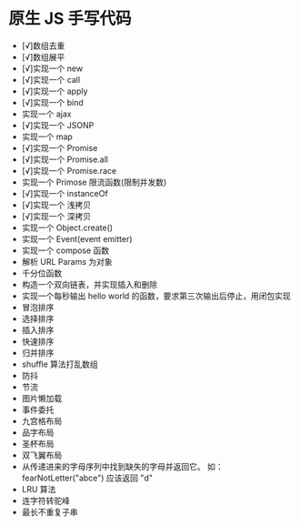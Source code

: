 # 原生 JS 手写代码  
- [√]数组去重  
- [√]数组展平  
- [√]实现一个 new  
- [√]实现一个 call  
- [√]实现一个 apply  
- [√]实现一个 bind  
- 实现一个 ajax  
- [√]实现一个 JSONP  
- 实现一个 map  
- [√]实现一个 Promise  
- [√]实现一个 Promise.all  
- [√]实现一个 Promise.race  
- 实现一个 Primose 限流函数(限制并发数)  
- [√]实现一个 instanceOf  
- [√]实现一个 浅拷贝  
- [√]实现一个 深拷贝  
- 实现一个 Object.create()  
- 实现一个 Event(event emitter)  
- 实现一个 compose 函数  
- 解析 URL Params 为对象  
- 千分位函数  
- 构造一个双向链表，并实现插入和删除  
- 实现一个每秒输出 hello world 的函数，要求第三次输出后停止，用闭包实现  
- 冒泡排序  
- 选择排序  
- 插入排序  
- 快速排序  
- 归并排序  
- shuffle 算法打乱数组  
- 防抖  
- 节流  
- 图片懒加载  
- 事件委托  
- 九宫格布局  
- 品字布局  
- 圣杯布局  
- 双飞翼布局  
- 从传递进来的字母序列中找到缺失的字母并返回它。 如：fearNotLetter("abce") 应该返回 "d"  
- LRU 算法  
- 连字符转驼峰  
- 最长不重复子串  
